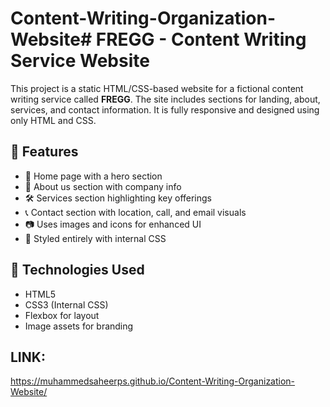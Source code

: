 # Content-Writing-Organization-Website# FREGG - Content Writing Service Website

This project is a static HTML/CSS-based website for a fictional content writing service called **FREGG**. The site includes sections for landing, about, services, and contact information. It is fully responsive and designed using only HTML and CSS.

## 🚀 Features

- 📄 Home page with a hero section
- 👤 About us section with company info
- 🛠 Services section highlighting key offerings
- 📞 Contact section with location, call, and email visuals
- 📷 Uses images and icons for enhanced UI
- 🎨 Styled entirely with internal CSS

## 🧰 Technologies Used

- HTML5
- CSS3 (Internal CSS)
- Flexbox for layout
- Image assets for branding
## LINK:
 https://muhammedsaheerps.github.io/Content-Writing-Organization-Website/
